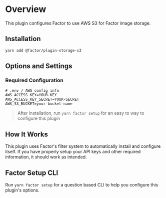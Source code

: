 # Overview

This plugin configures Factor to use AWS S3 for Factor image storage.

## Installation

```bash
yarn add @factor/plugin-storage-s3
```

## Options and Settings

### Required Configuration

```git
# .env / AWS config info
AWS_ACCESS_KEY=YOUR-KEY
AWS_ACCESS_KEY_SECRET=YOUR-SECRET
AWS_S3_BUCKET=your-bucket-name
```

> After installation, run `yarn factor setup` for an easy to way to configure this plugin

## How It Works

This plugin uses Factor's filter system to automatically install and configure itself. If you have properly setup your API keys and other required information, it should work as intended.

## Factor Setup CLI

Run `yarn factor setup` for a question based CLI to help you configure this plugin's options.
